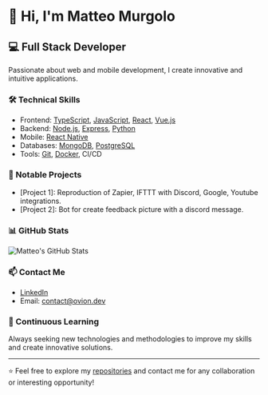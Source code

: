 # 👋 Hi, I'm Matteo Murgolo

## 💻 Full Stack Developer

Passionate about web and mobile development, I create innovative and intuitive applications.

### 🛠 Technical Skills

- Frontend: [TypeScript](https://developer.mozilla.org/en-US/docs/Glossary/TypeScript), [JavaScript](https://developer.mozilla.org/en-US/docs/Web/JavaScript), [React](https://reactjs.org/), [Vue.js](https://vuejs.org/)
- Backend: [Node.js](https://nodejs.org/), [Express](https://expressjs.com/), [Python](https://www.python.org/)
- Mobile: [React Native](https://reactnative.dev/)
- Databases: [MongoDB](https://www.mongodb.com/), [PostgreSQL](https://www.postgresql.org/)
- Tools: [Git](https://git-scm.com/), [Docker](https://www.docker.com/), CI/CD

### 🚀 Notable Projects

- [Project 1]: Reproduction of Zapier, IFTTT with Discord, Google, Youtube integrations.
- [Project 2]: Bot for create feedback picture with a discord message.

### 📊 GitHub Stats

![Matteo's GitHub Stats](https://github-readme-stats.vercel.app/api?username=matteomurgolo&show_icons=true&theme=radical)

### 📫 Contact Me

- [LinkedIn](https://www.linkedin.com/)
- Email: contact@ovion.dev

### 🌱 Continuous Learning

Always seeking new technologies and methodologies to improve my skills and create innovative solutions.

---

⭐️ Feel free to explore my [repositories](https://github.com/matteomurgolo?tab=repositories) and contact me for any collaboration or interesting opportunity!
